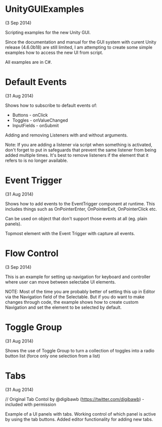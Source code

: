 UnityGUIExamples
================
(3 Sep 2014)

Scripting examples for the new Unity GUI.

Since the documentation and manual for the GUI system with curent Unity release (4.6.0b18) are still limited, 
I am attempting to create some simple examples how to access the new UI from script.

All examples are in C#.


Default Events
================

(31 Aug 2014)

Shows how to subscribe to default events of:

- Buttons - onClick
- Toggles - onValueChanged
- InputFields - onSubmit

Adding and removing Listeners with and without arguments.

Note: If you are adding a listener via script when something is activated, don't forget to put in safeguards that prevent the same listener from being added multiple times. It's best to remove listeners if the element that it refers to is no longer available.

Event Trigger
================

(31 Aug 2014)

Shows how to add events to the EventTrigger component at runtime.
This includes things such as OnPointerEnter, OnPointerExit, OnPointerClick etc.

Can be used on object that don't support those events at all (eg. plain panels).

Topmost element with the Event Trigger with capture all events.

Flow Control
================

(3 Sep 2014)

This is an example for setting up navigation for keyboard and controller where user can move between selectabe UI elements.

NOTE: Most of the time you are probably better of setting this up in Editor via the Navigation field of the Selectable. 
But if you do want to make changes through code, the example shows how to create custom Navigation and set the element to be selected by default.


Toggle Group
================

(31 Aug 2014)

Shows the use of Toggle Group to turn a collection of toggles into a radio button list (force only one selection from a list)

Tabs
===============

(31 Aug 2014)

// Original Tab Contol by @digibawb (https://twitter.com/digibawb) - included with permission

Example of a UI panels with tabs. Working control of which panel is active by using the tab buttons.
Added editor functionality for adding new tabs.
